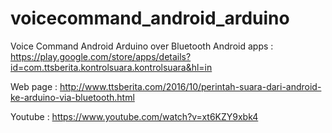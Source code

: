 # voicecommand_android_arduino
Voice Command Android Arduino over Bluetooth
Android apps :
https://play.google.com/store/apps/details?id=com.ttsberita.kontrolsuara.kontrolsuara&hl=in

Web page :
http://www.ttsberita.com/2016/10/perintah-suara-dari-android-ke-arduino-via-bluetooth.html

Youtube : 
https://www.youtube.com/watch?v=xt6KZY9xbk4

